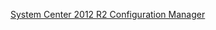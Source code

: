 [System Center 2012 R2 Configuration Manager](https://e5.onthehub.com/WebStore/OfferingsOfMajorVersionList.aspx?pmv=063871bb-ba3d-e311-93f6-b8ca3a5db7a1&cmi_mnuMain=2b44b80c-dfc9-e111-971c-f04da23e67f6&cmi_mnuMain_child=112a5706-3bdb-e111-9c76-f04da23fc522&cmi_mnuMain_child_child=6b5163fa-40db-e111-9c76-f04da23fc522&ws=9382cda9-c42d-e211-aed3-f04da23e67f6&vsro=8)


